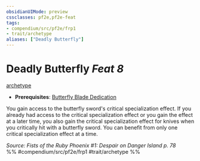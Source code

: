 ```yaml
---
obsidianUIMode: preview
cssclasses: pf2e,pf2e-feat
tags:
- compendium/src/pf2e/frp1
- trait/archetype
aliases: ["Deadly Butterfly"]
---
```

# Deadly Butterfly  *Feat 8*  
[archetype](rules/traits/archetype.md "Archetype Feat Trait")  

- **Prerequisites**: [Butterfly Blade Dedication](compendium/feats/butterfly-blade-dedication-frp1.md)

You gain access to the butterfly sword's critical specialization effect. If you already had access to the critical specialization effect or you gain the effect at a later time, you also gain the critical specialization effect for knives when you critically hit with a butterfly sword. You can benefit from only one critical specialization effect at a time.

*Source: Fists of the Ruby Phoenix #1: Despair on Danger Island p. 78*  
%% #compendium/src/pf2e/frp1 #trait/archetype %%